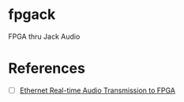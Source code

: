 # fpgack
FPGA thru Jack Audio



# References

- [ ] [Ethernet Real-time Audio Transmission to FPGA](https://inria.hal.science/hal-04726156v1/file/ios2024.pdf)
